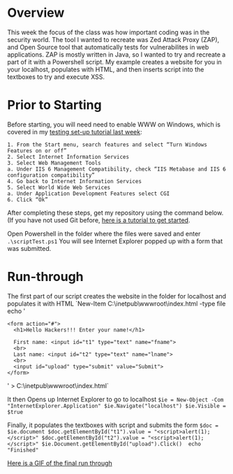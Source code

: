 # Overview
This week the focus of the class was how important coding was in the security world. The tool I wanted to recreate was Zed Attack Proxy (ZAP), and Open Source tool that automatically tests for vulnerabilites in web applications. ZAP is mostly written in Java, so I wanted to try and recreate a part of it with a Powershell script. My example creates a website for you in your localhost, populates with HTML, and then inserts script into the textboxes to try and execute XSS. 

# Prior to Starting
Before starting, you will need need to enable WWW on Windows, which is covered in my [testing set-up tutorial last week](https://medium.com/@nlarkinwork/test-lab-set-up-b451a5ec8c1b):

    1. From the Start menu, search features and select “Turn Windows Features on or off” 
    2. Select Internet Information Services
    3. Select Web Management Tools
    a. Under IIS 6 Management Compatibility, check “IIS Metabase and IIS 6 configuration compatibility”
    4. Go back to Internet Information Services
    5. Select World Wide Web Services
    a. Under Application Development Features select CGI
    6. Click “Ok”

After completing these steps, get my repository using the command below. (If you have not used Git before, [here is a tutorial to get started](https://git-scm.com/book/en/v2/Getting-Started-Git-Basics).

Open Powershell in the folder where the files were saved and enter `.\scriptTest.ps1`
You will see Internet Explorer popped up with a form that was submitted.

# Run-through

The first part of our script creates the website in the folder for localhost and populates it with HTML
  `New-Item C:\inetpub\wwwroot\index.html -type file
  echo '<html>

    <form action="#">
      <h1>Hello Hackers!!! Enter your name!</h1>

      First name: <input id="t1" type="text" name="fname">
      <br>
      Last name: <input id="t2" type="text" name="lname">
      <br>
      <input id="upload" type="submit" value="Submit">
    </form>

  </html>'  > C:\inetpub\wwwroot\index.html`
  
It then Opens up Internet Explorer to go to localhost
  `$ie = New-Object -Com "InternetExplorer.Application"
  $ie.Navigate("localhost")
  $ie.Visible = $true`
  
Finally, it populates the textboxes with script and submits the form
  `$doc = $ie.document
  $doc.getElementById("t1").value = "<script>alert(1);</script>"
  $doc.getElementById("t2").value = "<script>alert(1);</script>"
  $ie.Document.getElementById("upload").Click() 
  echo "Finished"`

[Here is a GIF of the final run through](https://imgur.com/a/zHlkv)
